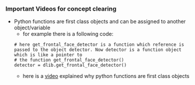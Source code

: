 ###  Important Videos for concept clearing
- Python functions are first class objects and can be assigned to another object/variable
    - for example there is a following code: 
    ```
    # here get_frontal_face_detector is a function which reference is passed to the object detector. Now detector is a function object which is like a pointer to
    # the function get_frontal_face_detector()
    detector = dlib.get_frontal_face_detector()
    ```
    - here is a [video](https://www.youtube.com/watch?v=p8RU0JH2xb8) explained why python functions are first class objects
